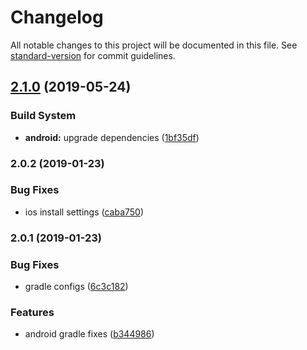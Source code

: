 # Changelog

All notable changes to this project will be documented in this file. See [standard-version](https://github.com/conventional-changelog/standard-version) for commit guidelines.

## [2.1.0](https://github.com/darleikroth/react-native-spinkit/compare/v1.1.1...v2.1.0) (2019-05-24)


### Build System

* **android:** upgrade dependencies ([1bf35df](https://github.com/darleikroth/react-native-spinkit/commit/1bf35df))



### 2.0.2 (2019-01-23)


### Bug Fixes

* ios install settings ([caba750](https://github.com/darleikroth/react-native-spinkit/commit/caba750))



### 2.0.1 (2019-01-23)


### Bug Fixes

* gradle configs ([6c3c182](https://github.com/darleikroth/react-native-spinkit/commit/6c3c182))


### Features

* android gradle fixes ([b344986](https://github.com/darleikroth/react-native-spinkit/commit/b344986))
